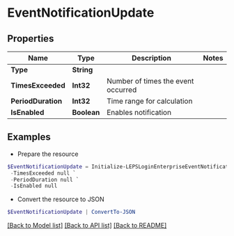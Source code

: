 # EventNotificationUpdate
## Properties

Name | Type | Description | Notes
------------ | ------------- | ------------- | -------------
**Type** | **String** |  | 
**TimesExceeded** | **Int32** | Number of times the event occurred | 
**PeriodDuration** | **Int32** | Time range for calculation | 
**IsEnabled** | **Boolean** | Enables notification | 

## Examples

- Prepare the resource
```powershell
$EventNotificationUpdate = Initialize-LEPSLoginEnterpriseEventNotificationUpdate  -Type null `
 -TimesExceeded null `
 -PeriodDuration null `
 -IsEnabled null
```

- Convert the resource to JSON
```powershell
$EventNotificationUpdate | ConvertTo-JSON
```

[[Back to Model list]](../README.md#documentation-for-models) [[Back to API list]](../README.md#documentation-for-api-endpoints) [[Back to README]](../README.md)

